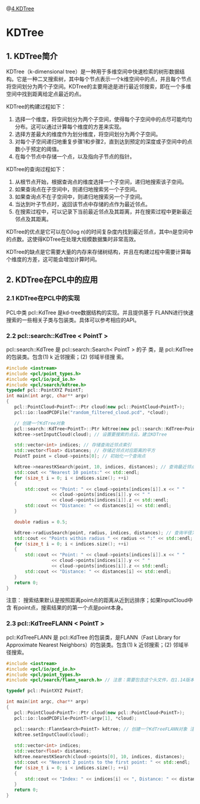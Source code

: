 @[4.KDTree](这里写自定义目录标题)

# KDTree

## 1. KDTree简介

KDTree（k-dimensional tree）是一种用于多维空间中快速检索的树形数据结构。它是一种二叉搜索树，其中每个节点表示一个k维空间中的点，并且每个节点将空间划分为两个子空间。KDTree的主要用途是进行最近邻搜索，即在一个多维空间中找到距离给定点最近的点。

KDTree的构建过程如下：

1. 选择一个维度，将空间划分为两个子空间，使得每个子空间中的点尽可能均匀分布。这可以通过计算每个维度的方差来实现。
2. 选择方差最大的维度作为划分维度，将空间划分为两个子空间。
3. 对每个子空间递归地重复步骤1和步骤2，直到达到预定的深度或子空间中的点数小于预定的阈值。
4. 在每个节点中存储一个点，以及指向子节点的指针。

KDTree的查询过程如下：

1. 从根节点开始，根据查询点的维度选择一个子空间，递归地搜索该子空间。
2. 如果查询点在子空间中，则递归地搜索另一个子空间。
3. 如果查询点不在子空间中，则递归地搜索另一个子空间。
4. 当达到叶子节点时，返回该节点中存储的点作为最近邻点。
5. 在搜索过程中，可以记录下当前最近邻点及其距离，并在搜索过程中更新最近邻点及其距离。

KDTree的优点是它可以在O(log n)的时间复杂度内找到最近邻点，其中n是空间中的点数。这使得KDTree在处理大规模数据集时非常高效。

KDTree的缺点是它需要大量的内存来存储树结构，并且在构建过程中需要计算每个维度的方差，这可能会增加计算时间。

## 2. KDTree在PCL中的应用
 ### 2.1 KDTree在PCL中的实现
 PCL中类 pcl::KdTree<PointT> 是kd-tree数据结构的实现。并且提供基于
FLANN进行快速搜索的一些相关子类与包装类。具体可以参考相应的API。
 ### 2.2 pcl::search::KdTree < PointT >
 pcl::search::KdTree<PointT> 是 pcl::search::Search< PointT > 的子
类，是 pcl::KdTree<PointT> 的包装类。包含(1) k 近邻搜索；(2) 邻域半径搜
索。
 ```C++
#include <iostream>
#include <pcl/point_types.h>
#include <pcl/io/pcd_io.h>
#include <pcl/search/kdtree.h>
typedef pcl::PointXYZ PointT;
int main(int argc, char** argv)
{
    pcl::PointCloud<PointT>::Ptr cloud(new pcl::PointCloud<PointT>);
    pcl::io::loadPCDFile("random_filtered_cloud.pcd", *cloud);

    // 创建一个KdTree对象
    pcl::search::KdTree<PointT>::Ptr kdtree(new pcl::search::KdTree<PointT>);
    kdtree->setInputCloud(cloud); // 设置要搜索的点云，建立KDTree

    std::vector<int> indices; // 存储查询近邻点索引
    std::vector<float> distances; // 存储近邻点对应距离的平方
    PointT point = cloud->points[0]; // 初始化一个查询点

    kdtree->nearestKSearch(point, 10, indices, distances); // 查询最近邻点
    std::cout << "Nearest 10 points:" << std::endl;
    for (size_t i = 0; i < indices.size(); ++i)
    {
        std::cout << "Point: " << cloud->points[indices[i]].x << " "
                  << cloud->points[indices[i]].y << " "
                  << cloud->points[indices[i]].z << std::endl;
        std::cout << "Distance: " << distances[i] << std::endl;
    }

    double radius = 0.5;

    kdtree->radiusSearch(point, radius, indices, distances); // 查询半径为0.5的近邻点
    std::cout << "Points within radius " << radius << ":" << std::endl;
    for (size_t i = 0; i < indices.size(); ++i)
    {
        std::cout << "Point: " << cloud->points[indices[i]].x << " "
                  << cloud->points[indices[i]].y << " "
                  << cloud->points[indices[i]].z << std::endl;
        std::cout << "Distance: " << distances[i] << std::endl;
    }
    return 0;
}
 ```
 注意： 搜索结果默认是按照距离point点的距离从近到远排序；如果InputCloud中含
有point点，搜索结果的的第一个点是point本身。
 ### 2.3 pcl::KdTreeFLANN < PointT >
 pcl::KdTreeFLANN<PointT> 是 pcl::KdTree<PointT> 的包装类，是FLANN（Fast
Library for Approximate Nearest Neighbors）的包装类。包含(1) k 近邻搜索；(2) 邻域半径搜索。
 ```C++
#include <iostream>
#include <pcl/io/pcd_io.h>
#include <pcl/point_types.h>
#include <pcl/search/flann_search.h> // 注意：需要包含这个头文件，在1.14版本是这个头文件，之前的一些版本可能需要改为：#include <pcl/kdtree/kdtree_flann.h>

typedef pcl::PointXYZ PointT;

int main(int argc, char** argv)
{
    pcl::PointCloud<PointT>::Ptr cloud(new pcl::PointCloud<PointT>);
    pcl::io::loadPCDFile<PointT>(argv[1], *cloud);

    pcl::search::FlannSearch<PointT> kdtree; // 创建一个KdTreeFLANN对象 注意：在1.14版本是FlannSearch，之前的一些版本可能需要改为：pcl::KdTreeFLANN<PointT> kdtree;
    kdtree.setInputCloud(cloud);
    
    std::vector<int> indices;
    std::vector<float> distances;
    kdtree.nearestKSearch(cloud->points[0], 10, indices, distances);
    std::cout << "Nearest 2 points to the first point: " << std::endl;
    for (size_t i = 0; i < indices.size(); ++i)
    {
        std::cout << "Index: " << indices[i] << ", Distance: " << distances[i] << std::endl;
    }
    return 0;
}
```
